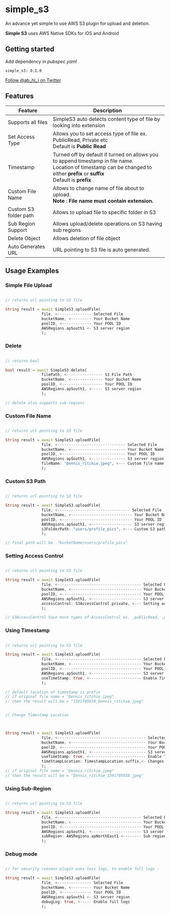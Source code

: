 
# simple_s3
  
An advance yet simple to use AWS S3 plugin for upload and deletion.  
  
**Simple S3** uses AWS Native SDKs for iOS and Android  

##  Getting started

Add  dependency in *pubspec.yaml*

`simple_s3: 0.1.0`

 [Follow @ab_hi_j on Twitter](https://twitter.com/ab_hi_j)


##  Features

| Feature | Description |
| ----- | ----------- |
| Supports all files | SimpleS3 auto detects content type of file by looking into extension |
| Set Access Type | Allows you to set access type of file ex. PublicRead, Private etc <br> Default is **Public Read** |
| Timestamp | Turned off by default if turned on  allows you to append timestamp in file name. <br>Location of timestamp can be changed to either **prefix** or **suffix** <br> Default is **prefix**|
|Custom File Name| Allows to change name of file about to upload. <br> **Note** : **File name must contain extension.**|
| Custom S3 folder path| Allows to upload file to specific folder in S3|
| Sub Region Support | Allows upload/delete operations on S3 having sub regions |
| Delete Object | Allows deletion of file object |
| Auto Generates URL| URL pointing to S3 file is auto generated. <br>  |

## Usage Examples


### Simple File Upload

```dart

// returns url pointing to S3 file

String result = await SimpleS3.uploadFile(
				file, <--------------- Selected File
				bucketName, <--------- Your Bucket Name
				poolID, <------------- Your POOL ID
				AWSRegions.apSouth1 <- S3 server region
				);

```

### Delete

```dart

// returns bool

bool result = await SimpleS3.delete(
				filePath, <---------------- S3 File Path
				bucketName, <-------------- Your Bucket Name
				poolID, <------------------ Your POOL ID
				AWSRegions.apSouth1, <----- S3 server region
				);

// delete also supports sub-regions

```


### Custom File Name

```dart

// returns url pointing to S3 file

String result = await SimpleS3.uploadFile(
				file, <------------------------------ Selected File
				bucketName, <------------------------ Your Bucket Name
				poolID, <---------------------------- Your POOL ID
				AWSRegions.apSouth1, <--------------- S3 server region
				fileName: "Dennis_ritchie.jpeg", <--- Custom file name
				);

```

### Custom S3 Path

```dart

// returns url pointing to S3 file

String result = await SimpleS3.uploadFile(
				file, <-------------------------------- Selected File
				bucketName, <--------------------------- Your Bucket Name
				poolID, <------------------------------- Your POOL ID
				AWSRegions.apSouth1, <------------------ S3 server region
				s3FolderPath: "users/profile_pics", <--- Custom S3 path
				);

// final path will be  "bucketName/users/profile_pics"

```


### Setting Access Control

```dart

// returns url pointing to S3 file

String result = await SimpleS3.uploadFile(
				file, <------------------------------------- Selected File
				bucketName, <------------------------------- Your Bucket Name
				poolID, <----------------------------------- Your POOL ID
				AWSRegions.apSouth1, <---------------------- S3 server region
				accessControl: S3AccessControl.private, <--- Setting access of uploaded file **private**
				);

// S3AccessControl have more types of AccessControl ex. .publicRead, .publicReadWrite etc...

```


### Using Timestamp

```dart

// returns url pointing to S3 file

String result = await SimpleS3.uploadFile(
				file, <------------------------------------- Selected File
				bucketName, <------------------------------- Your Bucket Name
				poolID, <----------------------------------- Your POOL ID
				AWSRegions.apSouth1, <---------------------- S3 server region
				useTimeStamp: true, <----------------------- Enable Timestamp
				);

// default location of timestamp is prefix
// if original file name = "Dennis_ritchie.jpeg"
// then the result will be = "1591705658_Dennis_ritchie.jpeg"


// Change Timestamp Location



String result = await SimpleS3.uploadFile(
				file, <--------------------------------------- Selected File
				bucketName, <--------------------------------- Your Bucket Name
				poolID, <------------------------------------- Your POOL ID
				AWSRegions.apSouth1, <------------------------ S3 server region
				useTimeStamp: true, <------------------------- Enable Timestamp
				timeStampLocation: TimestampLocation.suffix,<- Changes timestamp location to suffix
				);
// if original file name = "Dennis_ritchie.jpeg"
// then the result will be = "Dennis_ritchie_1591705658.jpeg"

```


### Using Sub-Region

```dart

// returns url pointing to S3 file

String result = await SimpleS3.uploadFile(
				file, <------------------------------------- Selected File
				bucketName, <------------------------------- Your Bucket Name
				poolID, <----------------------------------- Your POOL ID
				AWSRegions.apSouth1, <---------------------- S3 server region
				subRegion: AWSRegions.apNorthEast1 <-------- Sub region
				);

```

### Debug mode

```dart

// for security reasons plugin uses less logs, to enable full logs -

String result = await SimpleS3.uploadFile(
				file, <--------------- Selected File
				bucketName, <--------- Your Bucket Name
				poolID, <------------- Your POOL ID
				AWSRegions.apSouth1 <- S3 server region
				debugLog: true, <----- Enable full logs
				);

```
